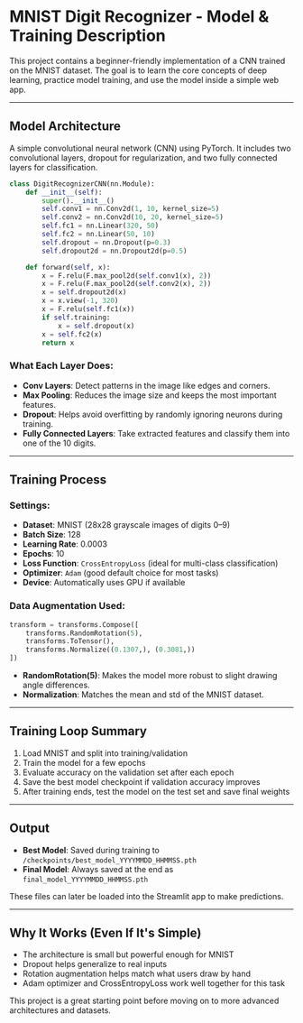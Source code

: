 #  MNIST Digit Recognizer - Model & Training Description

This project contains a beginner-friendly implementation of a CNN trained on the MNIST dataset. The goal is to learn the core concepts of deep learning, practice model training, and use the model inside a simple web app.

---

##  Model Architecture

A simple convolutional neural network (CNN) using PyTorch. It includes two convolutional layers, dropout for regularization, and two fully connected layers for classification.

```python
class DigitRecognizerCNN(nn.Module):
    def __init__(self):
        super().__init__()
        self.conv1 = nn.Conv2d(1, 10, kernel_size=5)
        self.conv2 = nn.Conv2d(10, 20, kernel_size=5)
        self.fc1 = nn.Linear(320, 50)
        self.fc2 = nn.Linear(50, 10)
        self.dropout = nn.Dropout(p=0.3)
        self.dropout2d = nn.Dropout2d(p=0.5)

    def forward(self, x):
        x = F.relu(F.max_pool2d(self.conv1(x), 2))
        x = F.relu(F.max_pool2d(self.conv2(x), 2))
        x = self.dropout2d(x)
        x = x.view(-1, 320)
        x = F.relu(self.fc1(x))
        if self.training:
            x = self.dropout(x)
        x = self.fc2(x)
        return x
```

###  What Each Layer Does:
- **Conv Layers**: Detect patterns in the image like edges and corners.
- **Max Pooling**: Reduces the image size and keeps the most important features.
- **Dropout**: Helps avoid overfitting by randomly ignoring neurons during training.
- **Fully Connected Layers**: Take extracted features and classify them into one of the 10 digits.

---

##  Training Process

###  Settings:
- **Dataset**: MNIST (28x28 grayscale images of digits 0–9)
- **Batch Size**: 128
- **Learning Rate**: 0.0003
- **Epochs**: 10
- **Loss Function**: `CrossEntropyLoss` (ideal for multi-class classification)
- **Optimizer**: `Adam` (good default choice for most tasks)
- **Device**: Automatically uses GPU if available

###  Data Augmentation Used:
```python
transform = transforms.Compose([
    transforms.RandomRotation(5),
    transforms.ToTensor(),
    transforms.Normalize((0.1307,), (0.3081,))
])
```
- **RandomRotation(5)**: Makes the model more robust to slight drawing angle differences.
- **Normalization**: Matches the mean and std of the MNIST dataset.

---

##  Training Loop Summary
1. Load MNIST and split into training/validation
2. Train the model for a few epochs
3. Evaluate accuracy on the validation set after each epoch
4. Save the best model checkpoint if validation accuracy improves
5. After training ends, test the model on the test set and save final weights

---

##  Output

- **Best Model**: Saved during training to `/checkpoints/best_model_YYYYMMDD_HHMMSS.pth`
- **Final Model**: Always saved at the end as `final_model_YYYYMMDD_HHMMSS.pth`

These files can later be loaded into the Streamlit app to make predictions.

---

##  Why It Works (Even If It's Simple)

- The architecture is small but powerful enough for MNIST
- Dropout helps generalize to real inputs
- Rotation augmentation helps match what users draw by hand
- Adam optimizer and CrossEntropyLoss work well together for this task

This project is a great starting point before moving on to more advanced architectures and datasets.


